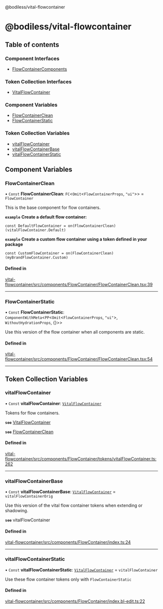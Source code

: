 @bodiless/vital-flowcontainer

# @bodiless/vital-flowcontainer

## Table of contents

### Component Interfaces

- [FlowContainerComponents](interfaces/FlowContainerComponents.md)

### Token Collection Interfaces

- [VitalFlowContainer](interfaces/VitalFlowContainer.md)

### Component Variables

- [FlowContainerClean](README.md#flowcontainerclean)
- [FlowContainerStatic](README.md#flowcontainerstatic)

### Token Collection Variables

- [vitalFlowContainer](README.md#vitalflowcontainer)
- [vitalFlowContainerBase](README.md#vitalflowcontainerbase)
- [vitalFlowContainerStatic](README.md#vitalflowcontainerstatic)

## Component Variables

### FlowContainerClean

• `Const` **FlowContainerClean**: `FC`<`Omit`<`FlowContainerProps`, ``"ui"``\>\> = `FlowContainer`

This is the base component for flow containers.

**`example`**
**Create a default flow container:**
```
const DefaultFlowContainer = on(FlowContainerClean)(vitalFlowContainer.Default)
```

**`example`**
**Create a custom flow container using a token defined in your package**
```
const CustomFlowContainer = on(FlowContainerClean)(myBrandFlowContainer.Custom)
```

#### Defined in

[vital-flowcontainer/src/components/FlowContainer/FlowContainerClean.tsx:39](https://github.com/johnsonandjohnson/Bodiless-JS/blob/362d7f88/packages/vital-flowcontainer/src/components/FlowContainer/FlowContainerClean.tsx#L39)

___

### FlowContainerStatic

• `Const` **FlowContainerStatic**: `ComponentWithMeta`<`PP`<`Omit`<`FlowContainerProps`, ``"ui"``\>, `WithoutHydrationProps`, {}\>\>

Use this version of the flow container when all components are static.

#### Defined in

[vital-flowcontainer/src/components/FlowContainer/FlowContainerClean.tsx:54](https://github.com/johnsonandjohnson/Bodiless-JS/blob/362d7f88/packages/vital-flowcontainer/src/components/FlowContainer/FlowContainerClean.tsx#L54)

___

## Token Collection Variables

### vitalFlowContainer

• `Const` **vitalFlowContainer**: [`VitalFlowContainer`](interfaces/VitalFlowContainer.md)

Tokens for flow containers.

**`see`** [VitalFlowContainer](interfaces/VitalFlowContainer.md)

**`see`** [FlowContainerClean](README.md#flowcontainerclean)

#### Defined in

[vital-flowcontainer/src/components/FlowContainer/tokens/vitalFlowContainer.ts:262](https://github.com/johnsonandjohnson/Bodiless-JS/blob/362d7f88/packages/vital-flowcontainer/src/components/FlowContainer/tokens/vitalFlowContainer.ts#L262)

___

### vitalFlowContainerBase

• `Const` **vitalFlowContainerBase**: [`VitalFlowContainer`](interfaces/VitalFlowContainer.md) = `vitalFlowContainerOrig`

Use this version of the vital flow container tokens when extending or shadowing.

**`see`** vitalFlowContainer

#### Defined in

[vital-flowcontainer/src/components/FlowContainer/index.ts:24](https://github.com/johnsonandjohnson/Bodiless-JS/blob/362d7f88/packages/vital-flowcontainer/src/components/FlowContainer/index.ts#L24)

___

### vitalFlowContainerStatic

• `Const` **vitalFlowContainerStatic**: [`VitalFlowContainer`](interfaces/VitalFlowContainer.md) = `vitalFlowContainer`

Use these flow container tokens only with `FlowContainerStatic`

#### Defined in

[vital-flowcontainer/src/components/FlowContainer/index.bl-edit.ts:22](https://github.com/johnsonandjohnson/Bodiless-JS/blob/362d7f88/packages/vital-flowcontainer/src/components/FlowContainer/index.bl-edit.ts#L22)
